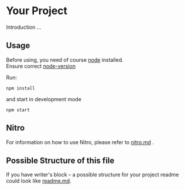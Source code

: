 # Your Project

Introduction …

## Usage

Before using, you need of course [node](https://nodejs.org/) installed.  
Ensure correct [node-version](./.node-version)

Run:

```
npm install
```

and start in development mode

```
npm start
```

## Nitro

For information on how to use Nitro, please refer to [nitro.md](project/docs/nitro.md) .

## Possible Structure of this file

If you have writer's block – a possible structure for your project readme could look like [readme.md](https://github.com/namics/frontend-defaults/blob/master/doc/README.md).
